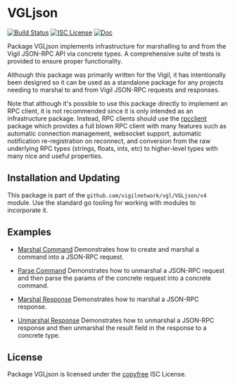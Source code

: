 VGLjson
=======

[![Build Status](https://github.com/vigilnetwork/vgl/workflows/Build%20and%20Test/badge.svg)](https://github.com/vigilnetwork/vgl/actions)
[![ISC License](https://img.shields.io/badge/license-ISC-blue.svg)](http://copyfree.org)
[![Doc](https://img.shields.io/badge/doc-reference-blue.svg)](https://pkg.go.dev/github.com/vigilnetwork/vgl/VGLjson/v4)

Package VGLjson implements infrastructure for marshalling to and from the Vigil
JSON-RPC API via concrete types.  A comprehensive suite of tests is provided to
ensure proper functionality.

Although this package was primarily written for the Vigil, it has intentionally
been designed so it can be used as a standalone package for any projects needing
to marshal to and from Vigil JSON-RPC requests and responses.

Note that although it's possible to use this package directly to implement an
RPC client, it is not recommended since it is only intended as an infrastructure
package.  Instead, RPC clients should use the
[rpcclient](https://github.com/vigilnetwork/vgl/tree/master/rpcclient) package which
provides a full blown RPC client with many features such as automatic connection
management, websocket support, automatic notification re-registration on
reconnect, and conversion from the raw underlying RPC types (strings, floats,
ints, etc) to higher-level types with many nice and useful properties.

## Installation and Updating

This package is part of the `github.com/vigilnetwork/vgl/VGLjson/v4` module.  Use the
standard go tooling for working with modules to incorporate it.

## Examples

* [Marshal Command](https://pkg.go.dev/github.com/vigilnetwork/vgl/VGLjson/v4#example-MarshalCmd)
  Demonstrates how to create and marshal a command into a JSON-RPC request.

* [Parse Command](https://pkg.go.dev/github.com/vigilnetwork/vgl/VGLjson/v4#example-ParseParams)
  Demonstrates how to unmarshal a JSON-RPC request and then parse the params
  of the concrete request into a concrete command.

* [Marshal Response](https://pkg.go.dev/github.com/vigilnetwork/vgl/VGLjson/v4#example-MarshalResponse)
  Demonstrates how to marshal a JSON-RPC response.

* [Unmarshal Response](https://pkg.go.dev/github.com/vigilnetwork/vgl/VGLjson/v4#example-package-UnmarshalResponse)
  Demonstrates how to unmarshal a JSON-RPC response and then unmarshal the
  result field in the response to a concrete type.

## License

Package VGLjson is licensed under the [copyfree](http://copyfree.org) ISC
License.
